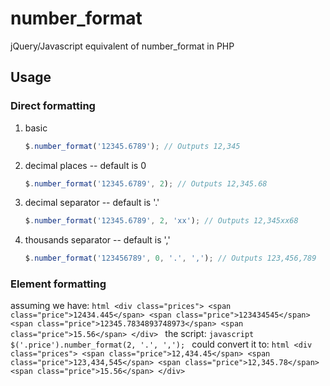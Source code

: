 # number_format

jQuery/Javascript equivalent of number_format in PHP

## Usage

### Direct formatting
1. basic
    ```javascript
    $.number_format('12345.6789'); // Outputs 12,345
    ```
2. decimal places -- default is 0
    ```javascript
    $.number_format('12345.6789', 2); // Outputs 12,345.68
    ```
3. decimal separator -- default is '.'
    ```javascript
    $.number_format('12345.6789', 2, 'xx'); // Outputs 12,345xx68
    ```
4. thousands separator -- default is ','
    ```javascript
    $.number_format('123456789', 0, '.', ','); // Outputs 123,456,789
    ```
### Element formatting
assuming we have:
    ```html
    <div class="prices">
      <span class="price">12434.445</span>
      <span class="price">123434545</span>
      <span class="price">12345.7834893748973</span>
      <span class="price">15.56</span>
    </div>
    ```
the script:
    ```javascript
        $('.price').number_format(2, '.', ',');
    ```
could convert it to:
    ```html
    <div class="prices">
      <span class="price">12,434.45</span>
      <span class="price">123,434,545</span>
      <span class="price">12,345.78</span>
      <span class="price">15.56</span>
    </div>
    ```

